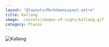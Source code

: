 ```yaml
---
layout: "@layouts/MarkdownLayout.astro"
title: Kallang
image: ./assets/images-of-signs/kallang.gif
category: Places
---
```


![Kallang](@signs/kallang.gif)
